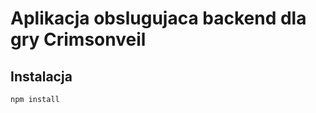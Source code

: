 # Aplikacja obslugujaca backend dla gry Crimsonveil


## Instalacja

```bash
npm install
```
```
```

